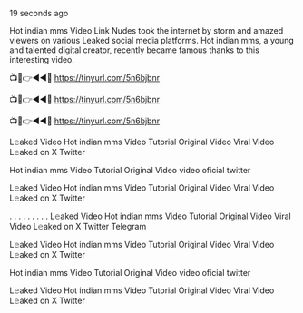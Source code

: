 19 seconds ago

Hot indian mms Video Link Nudes took the internet by storm and amazed viewers on various Leaked social media platforms. Hot indian mms, a young and talented digital creator, recently became famous thanks to this interesting video.


📺📱👉◄◄🔴  https://tinyurl.com/5n6bjbnr

📺📱👉◄◄🔴  https://tinyurl.com/5n6bjbnr

📺📱👉◄◄🔴  https://tinyurl.com/5n6bjbnr


L𝚎aked Video Hot indian mms Video Tutorial Original Video Viral Video L𝚎aked on X Twitter

Hot indian mms Video Tutorial Original Video video oficial twitter

L𝚎aked Video Hot indian mms Video Tutorial Original Video Viral Video L𝚎aked on X Twitter

. . . . . . . . . L𝚎aked Video Hot indian mms Video Tutorial Original Video Viral Video L𝚎aked on X Twitter Telegram

L𝚎aked Video Hot indian mms Video Tutorial Original Video Viral Video L𝚎aked on X Twitter

Hot indian mms Video Tutorial Original Video video oficial twitter

L𝚎aked Video Hot indian mms Video Tutorial Original Video Viral Video L𝚎aked on X Twitter
